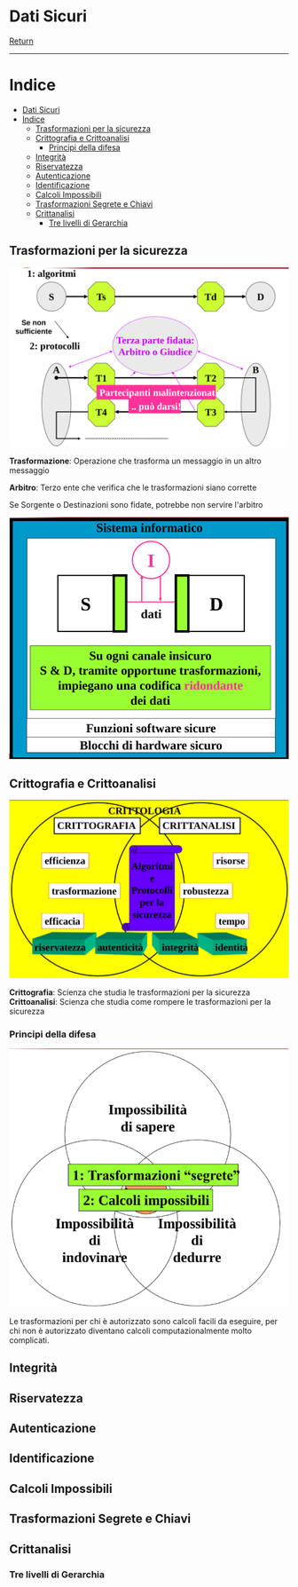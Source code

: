 # Dati Sicuri

[Return](./README.md)

---

# Indice

- [Dati Sicuri](#dati-sicuri)
- [Indice](#indice)
  - [Trasformazioni per la sicurezza](#trasformazioni-per-la-sicurezza)
  - [Crittografia e Crittoanalisi](#crittografia-e-crittoanalisi)
    - [Principi della difesa](#principi-della-difesa)
  - [Integrità](#integrità)
  - [Riservatezza](#riservatezza)
  - [Autenticazione](#autenticazione)
  - [Identificazione](#identificazione)
  - [Calcoli Impossibili](#calcoli-impossibili)
  - [Trasformazioni Segrete e Chiavi](#trasformazioni-segrete-e-chiavi)
  - [Crittanalisi](#crittanalisi)
    - [Tre livelli di Gerarchia](#tre-livelli-di-gerarchia)


## Trasformazioni per la sicurezza

![alt text](image.png)

**Trasformazione**: Operazione che trasforma un messaggio in un altro messaggio

**Arbitro**: Terzo ente che verifica che le trasformazioni siano corrette

Se Sorgente o Destinazioni sono fidate, potrebbe non servire l'arbitro

![alt text](image-1.png)

## Crittografia e Crittoanalisi

![alt text](image-2.png)

**Crittografia**: Scienza che studia le trasformazioni per la sicurezza
**Crittoanalisi**: Scienza che studia come rompere le trasformazioni per la sicurezza

### Principi della difesa

![alt text](image-3.png)

Le trasformazioni per chi è autorizzato sono calcoli facili da eseguire, per chi non è autorizzato diventano calcoli computazionalmente molto complicati.

## Integrità

## Riservatezza

## Autenticazione

## Identificazione

## Calcoli Impossibili

## Trasformazioni Segrete e Chiavi

## Crittanalisi

### Tre livelli di Gerarchia